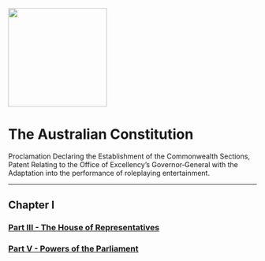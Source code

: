 
<img src="https://upload.wikimedia.org/wikipedia/commons/6/66/Coat_of_arms_of_the_Commonwealth_of_Australia.gif" width="200">



# The Australian Constitution
Proclamation Declaring the Establishment of the Commonwealth
Sections, Patent Relating to the Office of Excellency’s Governor‑General with the Adaptation into the performance of roleplaying entertainment.

___

## Chapter I
### [Part III - The House of Representatives](https://docs.google.com/document/d/1TwwKKiNdP8mlcj7qr_3HpRwnHvu1IrrmOjorTQ60F74/edit?usp=sharing)
### [Part V - Powers of the Parliament](https://docs.google.com/document/d/1bcGMqNnO0sUtL6X1ngVpOmKzyz6dsDxKlSAqE8NdQAw/edit?usp=sharing)
